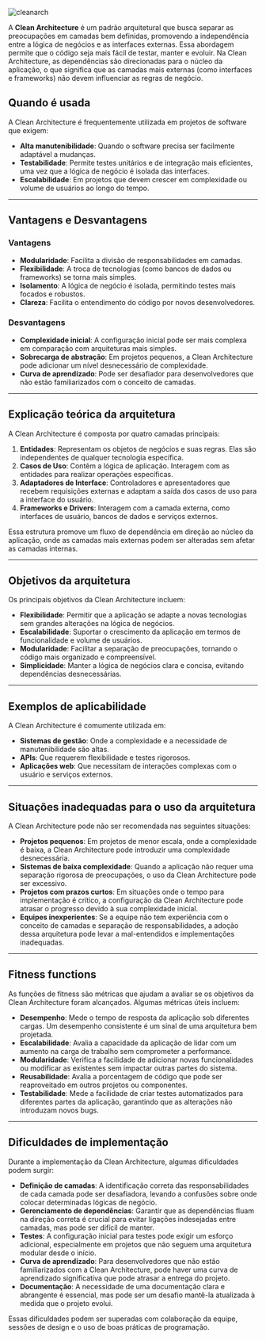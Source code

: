 
![cleanarch](/img/cleanarch.png)

A **Clean Architecture** é um padrão arquitetural que busca separar as preocupações em camadas bem definidas, promovendo a independência entre a lógica de negócios e as interfaces externas. Essa abordagem permite que o código seja mais fácil de testar, manter e evoluir. Na Clean Architecture, as dependências são direcionadas para o núcleo da aplicação, o que significa que as camadas mais externas (como interfaces e frameworks) não devem influenciar as regras de negócio.

## Quando é usada
A Clean Architecture é frequentemente utilizada em projetos de software que exigem:
- **Alta manutenibilidade**: Quando o software precisa ser facilmente adaptável a mudanças.
- **Testabilidade**: Permite testes unitários e de integração mais eficientes, uma vez que a lógica de negócio é isolada das interfaces.
- **Escalabilidade**: Em projetos que devem crescer em complexidade ou volume de usuários ao longo do tempo.

---

## Vantagens e Desvantagens

### Vantagens
- **Modularidade**: Facilita a divisão de responsabilidades em camadas.
- **Flexibilidade**: A troca de tecnologias (como bancos de dados ou frameworks) se torna mais simples.
- **Isolamento**: A lógica de negócio é isolada, permitindo testes mais focados e robustos.
- **Clareza**: Facilita o entendimento do código por novos desenvolvedores.

### Desvantagens
- **Complexidade inicial**: A configuração inicial pode ser mais complexa em comparação com arquiteturas mais simples.
- **Sobrecarga de abstração**: Em projetos pequenos, a Clean Architecture pode adicionar um nível desnecessário de complexidade.
- **Curva de aprendizado**: Pode ser desafiador para desenvolvedores que não estão familiarizados com o conceito de camadas.

---

## Explicação teórica da arquitetura
A Clean Architecture é composta por quatro camadas principais:

1. **Entidades**: Representam os objetos de negócios e suas regras. Elas são independentes de qualquer tecnologia específica.
2. **Casos de Uso**: Contêm a lógica de aplicação. Interagem com as entidades para realizar operações específicas.
3. **Adaptadores de Interface**: Controladores e apresentadores que recebem requisições externas e adaptam a saída dos casos de uso para a interface do usuário.
4. **Frameworks e Drivers**: Interagem com a camada externa, como interfaces de usuário, bancos de dados e serviços externos.

Essa estrutura promove um fluxo de dependência em direção ao núcleo da aplicação, onde as camadas mais externas podem ser alteradas sem afetar as camadas internas.

---

## Objetivos da arquitetura
Os principais objetivos da Clean Architecture incluem:
- **Flexibilidade**: Permitir que a aplicação se adapte a novas tecnologias sem grandes alterações na lógica de negócios.
- **Escalabilidade**: Suportar o crescimento da aplicação em termos de funcionalidade e volume de usuários.
- **Modularidade**: Facilitar a separação de preocupações, tornando o código mais organizado e compreensível.
- **Simplicidade**: Manter a lógica de negócios clara e concisa, evitando dependências desnecessárias.

---

## Exemplos de aplicabilidade
A Clean Architecture é comumente utilizada em:
- **Sistemas de gestão**: Onde a complexidade e a necessidade de manutenibilidade são altas.
- **APIs**: Que requerem flexibilidade e testes rigorosos.
- **Aplicações web**: Que necessitam de interações complexas com o usuário e serviços externos.

---

## Situações inadequadas para o uso da arquitetura
A Clean Architecture pode não ser recomendada nas seguintes situações:

- **Projetos pequenos**: Em projetos de menor escala, onde a complexidade é baixa, a Clean Architecture pode introduzir uma complexidade desnecessária.
- **Sistemas de baixa complexidade**: Quando a aplicação não requer uma separação rigorosa de preocupações, o uso da Clean Architecture pode ser excessivo.
- **Projetos com prazos curtos**: Em situações onde o tempo para implementação é crítico, a configuração da Clean Architecture pode atrasar o progresso devido à sua complexidade inicial.
- **Equipes inexperientes**: Se a equipe não tem experiência com o conceito de camadas e separação de responsabilidades, a adoção dessa arquitetura pode levar a mal-entendidos e implementações inadequadas.

---

## Fitness functions
As funções de fitness são métricas que ajudam a avaliar se os objetivos da Clean Architecture foram alcançados. Algumas métricas úteis incluem:

- **Desempenho**: Mede o tempo de resposta da aplicação sob diferentes cargas. Um desempenho consistente é um sinal de uma arquitetura bem projetada.
- **Escalabilidade**: Avalia a capacidade da aplicação de lidar com um aumento na carga de trabalho sem comprometer a performance.
- **Modularidade**: Verifica a facilidade de adicionar novas funcionalidades ou modificar as existentes sem impactar outras partes do sistema.
- **Reusabilidade**: Avalia a porcentagem de código que pode ser reaproveitado em outros projetos ou componentes.
- **Testabilidade**: Mede a facilidade de criar testes automatizados para diferentes partes da aplicação, garantindo que as alterações não introduzam novos bugs.

---

## Dificuldades de implementação
Durante a implementação da Clean Architecture, algumas dificuldades podem surgir:

- **Definição de camadas**: A identificação correta das responsabilidades de cada camada pode ser desafiadora, levando a confusões sobre onde colocar determinadas lógicas de negócio.
- **Gerenciamento de dependências**: Garantir que as dependências fluam na direção correta é crucial para evitar ligações indesejadas entre camadas, mas pode ser difícil de manter.
- **Testes**: A configuração inicial para testes pode exigir um esforço adicional, especialmente em projetos que não seguem uma arquitetura modular desde o início.
- **Curva de aprendizado**: Para desenvolvedores que não estão familiarizados com a Clean Architecture, pode haver uma curva de aprendizado significativa que pode atrasar a entrega do projeto.
- **Documentação**: A necessidade de uma documentação clara e abrangente é essencial, mas pode ser um desafio mantê-la atualizada à medida que o projeto evolui.

Essas dificuldades podem ser superadas com colaboração da equipe, sessões de design e o uso de boas práticas de programação.